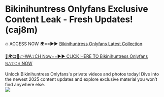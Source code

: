 # Bikinihuntress Onlyfans Exclusive Content Leak - Fresh Updates! (caj8m)

🔥 ACCESS NOW 🌍==►► <a href="https://tinyurl.com/kvy9nzfs" rel="nofollow">Bikinihuntress Onlyfans Latest Collection</a>
<br><br>
[🔴🌍📺📱👉WA𝚃CH Now==►► CLICK HERE TO Bikinihuntress Onlyfans 𝚆𝙰𝚃𝙲𝙷 NOW](https://tinyurl.com/kvy9nzfs)
<br><br>
Unlock Bikinihuntress Onlyfans's private videos and photos today! Dive into the newest 2025 content updates and explore exclusive material you won’t find anywhere else.
<br>
<a href="https://tinyurl.com/kvy9nzfs" rel="nofollow" data-target="animated-image.originalLink"><img src="https://camo.githubusercontent.com/8a4f000d20f83aca3bf7ec5f350d767afa0574a8a352519fd8cfa583a6f93a33/68747470733a2f2f692e696d6775722e636f6d2f644a486b345a712e676966" data-canonical-src="https://i.imgur.com/dJHk4Zq.gif" style="max-width: 100%; display: inline-block;" data-target="animated-image.originalImage"></a>
<br>
